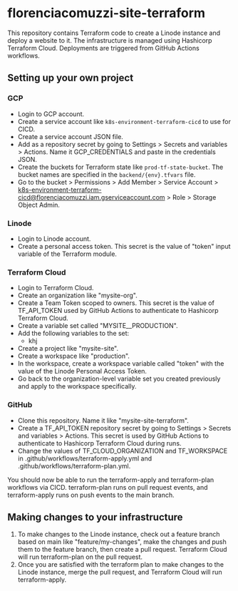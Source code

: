 # florenciacomuzzi-site-terraform
This repository contains Terraform code to create a Linode instance and deploy a website to it.
The infrastructure is managed using Hashicorp Terraform Cloud. 
Deployments are triggered from GitHub Actions workflows.

## Setting up your own project

### GCP
* Login to GCP account.
* Create a service account like `k8s-environment-terraform-cicd` to use for CICD.
* Create a service account JSON file.
* Add as a repository secret by going to Settings > Secrets and variables > Actions. Name it GCP_CREDENTIALS and paste in the credentials JSON.
* Create the buckets for Terraform state like `prod-tf-state-bucket`. The bucket names are specified in the `backend/{env}.tfvars` file.
* Go to the bucket > Permissions > Add Member > Service Account > k8s-environment-terraform-cicd@florenciacomuzzi.iam.gserviceaccount.com > Role > Storage Object Admin.

### Linode
* Login to Linode account. 
* Create a personal access token. This secret is the value of "token" input variable of the Terraform module.

### Terraform Cloud
* Login to Terraform Cloud.
* Create an organization like "mysite-org".
* Create a Team Token scoped to owners. This secret is the value of TF_API_TOKEN used by GitHub Actions to authenticate to Hashicorp Terraform Cloud.
* Create a variable set called "MYSITE__PRODUCTION".
* Add the following variables to the set:
  * khj
* Create a project like "mysite-site".
* Create a workspace like "production".
* In the workspace, create a workspace variable called "token" with the value of the Linode Personal Access Token.
* Go back to the organization-level variable set you created previously and apply to the workspace specifically.

### GitHub
* Clone this repository. Name it like "mysite-site-terraform".
* Create a TF_API_TOKEN repository secret by going to Settings > Secrets and variables > Actions. This secret is used by GitHub Actions to authenticate to Hashicorp Terraform Cloud during runs.
* Change the values of TF_CLOUD_ORGANIZATION and TF_WORKSPACE in .github/workflows/terraform-apply.yml and .github/workflows/terraform-plan.yml.


You should now be able to run the terraform-apply and terraform-plan workflows via CICD. terraform-plan runs on pull request events, and terraform-apply runs on push events to the main branch.

## Making changes to your infrastructure
1. To make changes to the Linode instance, check out a feature branch based on main like "feature/my-changes", make the changes and push them to the feature branch, then create a pull request. 
Terraform Cloud will run terraform-plan on the pull request.
2. Once you are satisfied with the terraform plan to make changes to the Linode instance, merge the pull request, and Terraform Cloud will run terraform-apply.